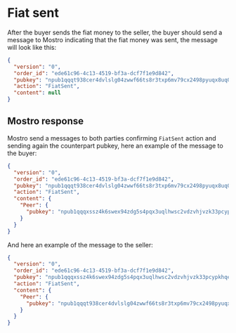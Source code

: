 # Fiat sent

After the buyer sends the fiat money to the seller, the buyer should send a message to Mostro indicating that the fiat money was sent, the message will look like this:

```json
{
  "version": "0",
  "order_id": "ede61c96-4c13-4519-bf3a-dcf7f1e9d842",
  "pubkey": "npub1qqqt938cer4dvlslg04zwwf66ts8r3txp6mv79cx2498pyuqx8uq0c7qkj",
  "action": "FiatSent",
  "content": null
}
```

## Mostro response

Mostro send a messages to both parties confirming `FiatSent` action and sending again the counterpart pubkey, here an example of the message to the buyer:

```json
{
  "version": "0",
  "order_id": "ede61c96-4c13-4519-bf3a-dcf7f1e9d842",
  "pubkey": "npub1qqqt938cer4dvlslg04zwwf66ts8r3txp6mv79cx2498pyuqx8uq0c7qkj",
  "action": "FiatSent",
  "content": {
    "Peer": {
      "pubkey": "npub1qqqxssz4k6swex94zdg5s4pqx3uqlhwsc2vdzvhjvzk33pcypkhqe9aeq2"
    }
  }
}
```

And here an example of the message to the seller:

```json
{
  "version": "0",
  "order_id": "ede61c96-4c13-4519-bf3a-dcf7f1e9d842",
  "pubkey": "npub1qqqxssz4k6swex94zdg5s4pqx3uqlhwsc2vdzvhjvzk33pcypkhqe9aeq2",
  "action": "FiatSent",
  "content": {
    "Peer": {
      "pubkey": "npub1qqqt938cer4dvlslg04zwwf66ts8r3txp6mv79cx2498pyuqx8uq0c7qkj"
    }
  }
}
```
